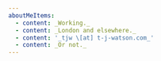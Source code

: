 ```yaml
---
aboutMeItems:
  - content: _Working._
  - content: _London and elsewhere._
  - content: '_tjw \[at] t-j-watson.com_'
  - content: _Or not._
---
```



